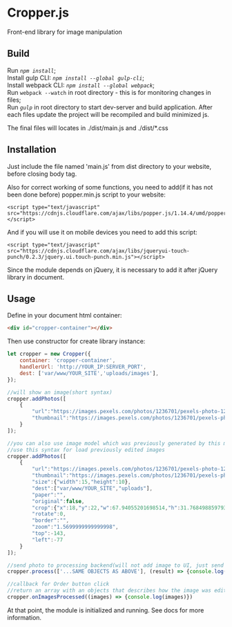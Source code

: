 # Cropper.js
Front-end library for image manipulation

## Build
Run _`npm install`_;  
Install gulp CLI: _`npm install --global gulp-cli`_;  
Install webpack CLI: _`npm install --global webpack`_;  
Run `webpack --watch` in root directory - this is for monitoring changes in files;  
Run _`gulp`_ in root directory to start dev-server and build application.
After each files update the project will be recompiled and build minimized js.

The final files will locates in ./dist/main.js and ./dist/*.css


## Installation
Just include the file named 'main.js' from dist directory to your website, before closing body tag.

Also for correct working of some functions, you need to add(if it has not been done before) popper.min.js script to your website:
````
<script type="text/javascript" src="https://cdnjs.cloudflare.com/ajax/libs/popper.js/1.14.4/umd/popper.min.js"></script>
````

And if you will use it on mobile devices you need to add this script:
````
<script type="text/javascript" src="https://cdnjs.cloudflare.com/ajax/libs/jqueryui-touch-punch/0.2.3/jquery.ui.touch-punch.min.js"></script>
````

Since the module depends on jQuery, it is necessary to add it after jQuery library in document.

## Usage
Define in your document html container:
```html
<div id="cropper-container"></div>
```

Then use constructor for create library instance:

```javascript
let cropper = new Cropper({
    container: 'cropper-container',
    handlerUrl: 'http://YOUR_IP:SERVER_PORT',
    dest: ['var/www/YOUR_SITE','uploads/images'],
});

//will show an image(short syntax)
cropper.addPhotos([
    {
        "url":"https://images.pexels.com/photos/1236701/pexels-photo-1236701.jpeg",
        "thumbnail":"https://images.pexels.com/photos/1236701/pexels-photo-1236701.jpeg"
    }
]);

//you can also use image model which was previously generated by this module
//use this syntax for load previously edited images
cropper.addPhotos([
    {
        "url":"https://images.pexels.com/photos/1236701/pexels-photo-1236701.jpeg",
        "thumbnail":"https://images.pexels.com/photos/1236701/pexels-photo-1236701.jpeg",
        "size":{"width":15,"height":10},
        "dest":["var/www/YOUR_SITE","uploads"],
        "paper":"",
        "original":false,
        "crop":{"x":18,"y":22,"w":67.94055201698514,"h":31.768498859793976},
        "rotate":0,
        "border":"",
        "zoom":"1.5699999999999998",
        "top":-143,
        "left":-77
    }
]);

//send photo to processing backend(will not add image to UI, just send to backend)
cropper.process(['...SAME OBJECTS AS ABOVE'], (result) => {console.log(result)});

//callback for Order button click
//return an array with an objects that describes how the image was edited(see object sample above)
cropper.onImagesProcessed((images) => {console.log(images)})
```

At that point, the module is initialized and running.
See docs for more information.

